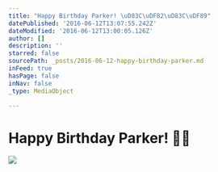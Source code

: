 ```yaml
---
title: "Happy Birthday Parker! \uD83C\uDF82\uD83C\uDF89"
datePublished: '2016-06-12T13:07:55.242Z'
dateModified: '2016-06-12T13:00:05.126Z'
author: []
description: ''
starred: false
sourcePath: _posts/2016-06-12-happy-birthday-parker.md
inFeed: true
hasPage: false
inNav: false
_type: MediaObject

---
```

# Happy Birthday Parker! 🎂🎉
![](https://the-grid-user-content.s3-us-west-2.amazonaws.com/ee7c8eca-2087-4074-b4de-b6548eceaefd.jpg)
